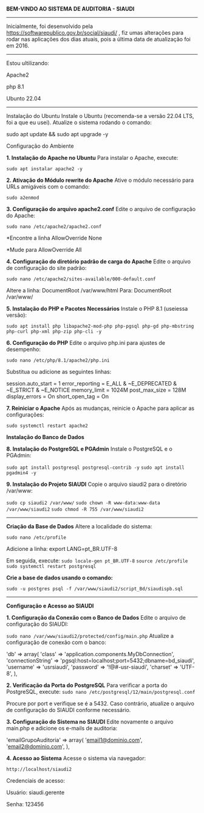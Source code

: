 **BEM-VINDO AO SISTEMA DE AUDITORIA - SIAUDI**
_____________________________________________________________________
Inicialmente, foi desenvolvido pela https://softwarepublico.gov.br/social/siaudi/ , fiz umas alterações para rodar nas aplicações dos dias atuais, pois a última data de atualização foi em 2016.


_____________________________________________________________________
Estou ultilizando:

Apache2

php 8.1

Ubunto 22.04

_____________________________________________________________________
Instalação do Ubuntu
Instale o Ubuntu (recomenda-se a versão 22.04 LTS, foi a que eu usei). Atualize o sistema rodando o comando:

sudo apt update && sudo apt upgrade -y

Configuração do Ambiente

**1. Instalação do Apache no Ubuntu**
Para instalar o Apache, execute:

```sudo apt instalar apache2 -y```

**2. Ativação do Módulo rewrite do Apache**
Ative o módulo necessário para URLs amigáveis com o comando:

```sudo a2enmod```

**3. Configuração do arquivo apache2.conf**
Edite o arquivo de configuração do Apache:

```sudo nano /etc/apache2/apache2.conf```

*Encontre a linha 
AllowOverride None

*Mude para 
AllowOverride All

**4. Configuração do diretório padrão de carga do Apache**
Edite o arquivo de configuração do site padrão:

```sudo nano /etc/apache2/sites-available/000-default.conf```

Altere a linha: DocumentRoot /var/www/html
Para: DocumentRoot /var/www/

**5. Instalação do PHP e Pacotes Necessários**
Instale o PHP 8.1 (useiessa versão):

```sudo apt install php libapache2-mod-php php-pgsql php-gd php-mbstring php-curl php-xml php-zip php-cli -y```

**6. Configuração do PHP**
Edite o arquivo php.ini para ajustes de desempenho:

```sudo nano /etc/php/8.1/apache2/php.ini```

Substitua ou adicione as seguintes linhas:

session.auto_start = 1
error_reporting = E_ALL & ~E_DEPRECATED & ~E_STRICT & ~E_NOTICE
memory_limit = 1024M
post_max_size = 128M
display_errors = On
short_open_tag = On

**7. Reiniciar o Apache**
Após as mudanças, reinicie o Apache para aplicar as configurações:

```sudo systemctl restart apache2```

**Instalação do Banco de Dados**

**8. Instalação do PostgreSQL e PGAdmin**
Instale o PostgreSQL e o PGAdmin:

```sudo apt install postgresql postgresql-contrib -y```
```sudo apt install pgadmin4 -y```

**9. Instalação do Projeto SIAUDI**
Copie o arquivo siaudi2 para o diretório /var/www:

```sudo cp siaudi2 /var/www/```
```sudo chown -R www-data:www-data /var/www/siaudi2```
```sudo chmod -R 755 /var/www/siaudi2```

_____________________________________________________________________
**Criação da Base de Dados**
Altere a localidade do sistema:

```sudo nano /etc/profile```

Adicione a linha:
export LANG=pt_BR.UTF-8

Em seguida, execute:
```sudo locale-gen pt_BR.UTF-8```
```source /etc/profile```
```sudo systemctl restart postgresql```

**Crie a base de dados usando o comando:**

```sudo -u postgres psql -f /var/www/siaudi2/script_Bd/siaudispb.sql```

_____________________________________________________________________

**Configuração e Acesso ao SIAUDI**

**1. Configuração da Conexão com o Banco de Dados**
Edite o arquivo de configuração do SIAUDI:

```sudo nano /var/www/siaudi2/protected/config/main.php```
Atualize a configuração de conexão com o banco:

'db' => array(
    'class' => 'application.components.MyDbConnection',
    'connectionString' => 'pgsql:host=localhost;port=5432;dbname=bd_siaudi',
    'username' => 'usrsiaudi',
    'password' => '!@#-usr-siaudi',
    'charset' => 'UTF-8',
),

**2. Verificação da Porta do PostgreSQL**
Para verificar a porta do PostgreSQL, execute:
```sudo nano /etc/postgresql/12/main/postgresql.conf```

Procure por port e verifique se é a 5432.
Caso contrário, atualize o arquivo de configuração do SIAUDI conforme necessário.

**3. Configuração do Sistema no SIAUDI**
Edite novamente o arquivo main.php e adicione os e-mails de auditoria:

'emailGrupoAuditoria' => array(
    'email1@dominio.com',
    'email2@dominio.com',
),

**4. Acesso ao Sistema**
Acesse o sistema via navegador:

```http://localhost/siaudi2```

Credenciais de acesso:

Usuário: siaudi.gerente

Senha: 123456
